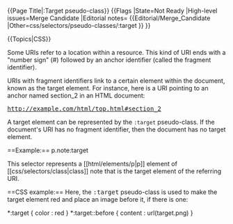 {{Page Title|:Target pseudo-class}}
{{Flags
|State=Not Ready
|High-level issues=Merge Candidate
|Editorial notes=
{{Editorial/Merge_Candidate
|Other=css/selectors/pseudo-classes/:target
}}
}}

{{Topics|CSS}}

Some URIs refer to a location within a resource. This kind of URI ends with a "number sign" (#) followed by an anchor identifier (called the fragment identifier).

URIs with fragment identifiers link to a certain element within the document, known as the target element. For instance, here is a URI pointing to an anchor named section_2 in an HTML document:

<tt>http://example.com/html/top.html#section_2</tt>

A target element can be represented by the <code>:target</code> pseudo-class. If the document's URI has no fragment identifier, then the document has no target element.

==Example:==
<syntaxhighlight lang="css">p.note:target</syntaxhighlight>

This selector represents a [[html/elements/p|p]] element of [[css/selectors/class|class]] note that is the target element of the referring URI.

==CSS example:==
Here, the <tt>:target</tt> pseudo-class is used to make the target element red and place an image before it, if there is one:

<syntaxhighlight lang="css">
*:target { color : red }
*:target::before { content : url(target.png) }
</syntaxhighlight>